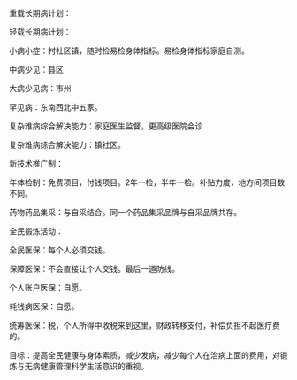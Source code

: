 重载长期病计划：



轻载长期病计划：



小病小症：村社区镇，随时检易检身体指标。易检身体指标家庭自测。

中病少见：县区

大病少见病：市州

罕见病：东南西北中五家。

复杂难病综合解决能力：家庭医生监督，更高级医院会诊

复杂难病综合解决能力：镇社区。



新技术推广制：

年体检制：免费项目，付钱项目。2年一检，半年一检。补贴力度，地方间项目数不同。

药物药品集采：与自采结合。同一个药品集采品牌与自采品牌共存。

全民锻炼活动：

全民医保：每个人必须交钱。

保障医保：不会直接让个人交钱。最后一道防线。

个人账户医保：自愿。

耗钱病医保：自愿。

统筹医保：税，个人所得中收税来到这里，财政转移支付，补偿负担不起医疗费的。



目标：提高全民健康与身体素质，减少发病，减少每个人在治病上面的费用，对锻炼与无病健康管理科学生活意识的重视。